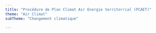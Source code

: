 ```yaml
---
title: "Procédure de Plan Climat Air Energie territorrial (PCAET)"
theme: "Air Climat"
subTheme: "Changement climatique"

---
```

